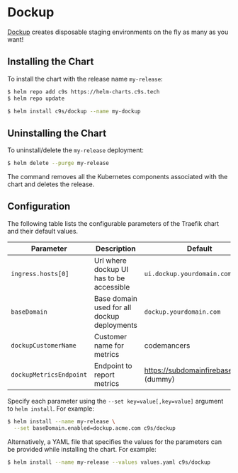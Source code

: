 # Dockup

[Dockup](https://dockup.app/) creates disposable staging environments on the fly
as many as you want!


## Installing the Chart

To install the chart with the release name `my-release`:

```bash
$ helm repo add c9s https://helm-charts.c9s.tech
$ helm repo update

$ helm install c9s/dockup --name my-dockup
```

## Uninstalling the Chart

To uninstall/delete the `my-release` deployment:

```bash
$ helm delete --purge my-release
```

The command removes all the Kubernetes components associated with the chart and
deletes the release.

## Configuration

The following table lists the configurable parameters of the Traefik chart and
their default values.

| Parameter                              | Description                                                               | Default                                           |
| -------------------------------------- | ------------------------------------------------------------------------- | ------------------------------------------------- |
| `ingress.hosts[0]`                     | Url where dockup UI has to be accessible                                  | `ui.dockup.yourdomain.com`                        |
| `baseDomain`                           | Base domain used for all dockup deployments                               | `dockup.yourdomain.com`                           |
| `dockupCustomerName`                   | Customer name for metrics                                                 | codemancers                                       |
| `dockupMetricsEndpoint`                | Endpoint to report metrics                                                | https://subdomainfirebaseio.com (dummy)           |


Specify each parameter using the `--set key=value[,key=value]` argument to `helm install`. For example:

```bash
$ helm install --name my-release \
  --set baseDomain.enabled=dockup.acme.com c9s/dockup
```
Alternatively, a YAML file that specifies the values for the parameters can
be provided while installing the chart. For example:

```bash
$ helm install --name my-release --values values.yaml c9s/dockup
```
